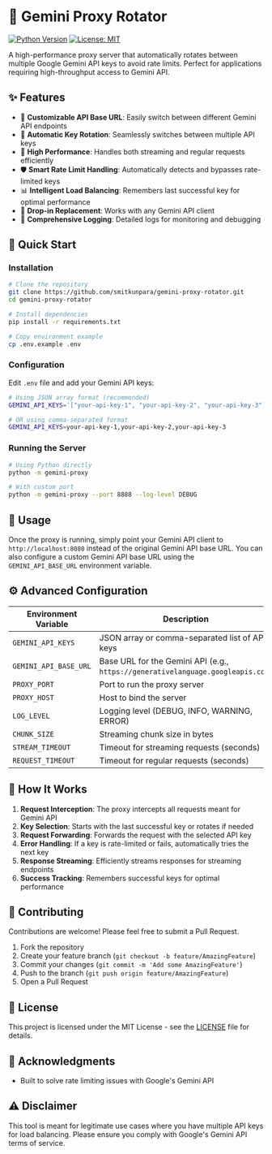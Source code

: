 # 🔄 Gemini Proxy Rotator

[![Python Version](https://img.shields.io/badge/python-3.7+-blue.svg)](https://www.python.org/downloads/)
[![License: MIT](https://img.shields.io/badge/License-MIT-yellow.svg)](https://opensource.org/licenses/MIT)

A high-performance proxy server that automatically rotates between multiple Google Gemini API keys to avoid rate limits. Perfect for applications requiring high-throughput access to Gemini API.

## ✨ Features

- 🔗 **Customizable API Base URL**: Easily switch between different Gemini API endpoints
- 🔑 **Automatic Key Rotation**: Seamlessly switches between multiple API keys
- 🚀 **High Performance**: Handles both streaming and regular requests efficiently
- 🛡️ **Smart Rate Limit Handling**: Automatically detects and bypasses rate-limited keys
- 📊 **Intelligent Load Balancing**: Remembers last successful key for optimal performance
- 🔌 **Drop-in Replacement**: Works with any Gemini API client
- 📝 **Comprehensive Logging**: Detailed logs for monitoring and debugging

## 🚀 Quick Start

### Installation

```bash
# Clone the repository
git clone https://github.com/smitkunpara/gemini-proxy-rotator.git
cd gemini-proxy-rotator

# Install dependencies
pip install -r requirements.txt

# Copy environment example
cp .env.example .env
```

### Configuration

Edit `.env` file and add your Gemini API keys:

```bash
# Using JSON array format (recommended)
GEMINI_API_KEYS='["your-api-key-1", "your-api-key-2", "your-api-key-3"]'

# OR using comma-separated format
GEMINI_API_KEYS=your-api-key-1,your-api-key-2,your-api-key-3
```

### Running the Server

```bash
# Using Python directly
python -m gemini-proxy

# With custom port
python -m gemini-proxy --port 8888 --log-level DEBUG
```

## 📖 Usage

Once the proxy is running, simply point your Gemini API client to `http://localhost:8080` instead of the original Gemini API base URL. You can also configure a custom Gemini API base URL using the `GEMINI_API_BASE_URL` environment variable.

## ⚙️ Advanced Configuration

| Environment Variable | Description | Default |
|---------------------|-------------|---------|
| `GEMINI_API_KEYS` | JSON array or comma-separated list of API keys | Required |
| `GEMINI_API_BASE_URL` | Base URL for the Gemini API (e.g., `https://generativelanguage.googleapis.com`) | `https://generativelanguage.googleapis.com` |
| `PROXY_PORT` | Port to run the proxy server | 8080 |
| `PROXY_HOST` | Host to bind the server | 0.0.0.0 |
| `LOG_LEVEL` | Logging level (DEBUG, INFO, WARNING, ERROR) | INFO |
| `CHUNK_SIZE` | Streaming chunk size in bytes | 1024 |
| `STREAM_TIMEOUT` | Timeout for streaming requests (seconds) | 300 |
| `REQUEST_TIMEOUT` | Timeout for regular requests (seconds) | 60 |

## 🔧 How It Works

1. **Request Interception**: The proxy intercepts all requests meant for Gemini API
2. **Key Selection**: Starts with the last successful key or rotates if needed
3. **Request Forwarding**: Forwards the request with the selected API key
4. **Error Handling**: If a key is rate-limited or fails, automatically tries the next key
5. **Response Streaming**: Efficiently streams responses for streaming endpoints
6. **Success Tracking**: Remembers successful keys for optimal performance

## 🤝 Contributing

Contributions are welcome! Please feel free to submit a Pull Request.

1. Fork the repository
2. Create your feature branch (`git checkout -b feature/AmazingFeature`)
3. Commit your changes (`git commit -m 'Add some AmazingFeature'`)
4. Push to the branch (`git push origin feature/AmazingFeature`)
5. Open a Pull Request

## 📝 License

This project is licensed under the MIT License - see the [LICENSE](LICENSE) file for details.

## 🙏 Acknowledgments

- Built to solve rate limiting issues with Google's Gemini API

## ⚠️ Disclaimer

This tool is meant for legitimate use cases where you have multiple API keys for load balancing. Please ensure you comply with Google's Gemini API terms of service.
